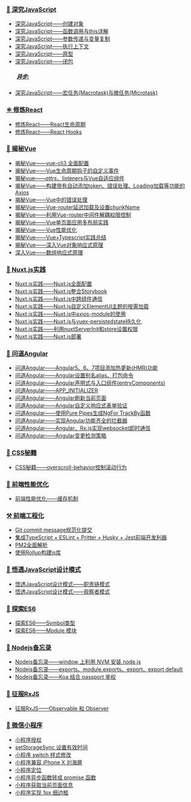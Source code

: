 ### [🍓 深究JavaScript](https://github.com/staven630/blog/tree/master/%E6%B7%B1%E7%A9%B6JavaScript)

* [深究JavaScript——创建对象](https://github.com/staven630/blog/blob/master/%E6%B7%B1%E7%A9%B6JavaScript/%E6%B7%B1%E7%A9%B6JavaScript%E2%80%94%E2%80%94%E5%88%9B%E5%BB%BA%E5%AF%B9%E8%B1%A1.md)
* [深究JavaScript——函数调用与this详解](https://github.com/staven630/advanced-ninja/blob/master/%E6%B7%B1%E7%A9%B6JavaScript/%E6%B7%B1%E7%A9%B6JavaScript%E2%80%94%E2%80%94%E5%87%BD%E6%95%B0%E8%B0%83%E7%94%A8%E4%B8%8Ethis%E8%AF%A6%E8%A7%A3.md)
* [深究JavaScript——参数传递与变量复制](https://github.com/staven630/advanced-ninja/blob/master/%E6%B7%B1%E7%A9%B6JavaScript/%E6%B7%B1%E7%A9%B6JavaScript%E2%80%94%E2%80%94%E5%8F%82%E6%95%B0%E4%BC%A0%E9%80%92%E4%B8%8E%E5%8F%98%E9%87%8F%E5%A4%8D%E5%88%B6.md)
* [深究JavaScript——执行上下文](https://github.com/staven630/blog/blob/master/%E6%B7%B1%E7%A9%B6JavaScript/%E6%B7%B1%E7%A9%B6JavaScript%E2%80%94%E2%80%94%E6%89%A7%E8%A1%8C%E4%B8%8A%E4%B8%8B%E6%96%87.md)
* [深究JavaScript——原型](https://github.com/staven630/blog/blob/master/%E6%B7%B1%E7%A9%B6JavaScript/%E6%B7%B1%E7%A9%B6JavaScript%E2%80%94%E2%80%94%E5%8E%9F%E5%9E%8B.md)
* [深究JavaScript——闭包](https://github.com/staven630/blog/blob/master/%E6%B7%B1%E7%A9%B6JavaScript/%E6%B7%B1%E7%A9%B6JavaScript%E2%80%94%E2%80%94%E9%97%AD%E5%8C%85.md)

##### &emsp;&emsp;[异步:](https://github.com/staven630/blog/tree/master/%E6%B7%B1%E7%A9%B6JavaScript/%E5%BC%82%E6%AD%A5)
* [深究JavaScript——宏任务(Macrotask)与微任务(Microtask)](https://github.com/staven630/blog/blob/master/%E6%B7%B1%E7%A9%B6JavaScript/%E5%BC%82%E6%AD%A5/%E5%AE%8F%E4%BB%BB%E5%8A%A1(Macrotask)%E4%B8%8E%E5%BE%AE%E4%BB%BB%E5%8A%A1(Microtask).md)

### [⚛️ 修炼React](https://github.com/staven630/blog/tree/master/%E4%BF%AE%E7%82%BCReact)

* [修炼React——React生命周期](https://github.com/staven630/blog/tree/master/%E4%BF%AE%E7%82%BCReact/React%E7%94%9F%E5%91%BD%E5%91%A8%E6%9C%9F.md)
* [修炼React——React Hooks](https://github.com/staven630/blog/tree/master/%E4%BF%AE%E7%82%BCReact/React%20Hooks.md)

### [🔰 揭秘Vue](https://github.com/staven630/blog/tree/master/%E6%8F%AD%E7%A7%98vue)

* [揭秘Vue——vue-cli3 全面配置](https://github.com/staven630/vue-cli3-config)
* [揭秘Vue——Vue生命周期钩子的自定义事件](https://github.com/staven630/blog/blob/master/%E6%8F%AD%E7%A7%98vue/%E6%8F%AD%E7%A7%98vue%E2%80%94%E2%80%94Vue%E7%94%9F%E5%91%BD%E5%91%A8%E6%9C%9F%E9%92%A9%E5%AD%90%E7%9A%84%E8%87%AA%E5%AE%9A%E4%B9%89%E4%BA%8B%E4%BB%B6.md)
* [揭秘vue——$attrs、$listeners与Vue自适应组件](https://github.com/staven630/blog/blob/master/%E6%8F%AD%E7%A7%98vue/%E6%8F%AD%E7%A7%98vue%E2%80%94%E2%80%94$attrs%E3%80%81$listeners%E4%B8%8EVue%E8%87%AA%E9%80%82%E5%BA%94%E7%BB%84%E4%BB%B6.md)
* [揭秘Vue——构建带有自动添加token、错误处理、Loading加载等功能的Axios](https://github.com/staven630/blog/blob/master/%E6%8F%AD%E7%A7%98vue/%E6%8F%AD%E7%A7%98vue%E2%80%94%E2%80%94%E6%9E%84%E5%BB%BA%E5%B8%A6%E6%9C%89%E8%87%AA%E5%8A%A8%E6%B7%BB%E5%8A%A0token%E3%80%81%E9%94%99%E8%AF%AF%E5%A4%84%E7%90%86%E3%80%81Loading%E5%8A%A0%E8%BD%BD%E7%AD%89%E5%8A%9F%E8%83%BD%E7%9A%84Axios.md)
* [揭秘Vue——Vue中的错误处理](https://github.com/staven630/blog/blob/master/%E6%8F%AD%E7%A7%98vue/%E6%8F%AD%E7%A7%98vue%E2%80%94%E2%80%94Vue%E4%B8%AD%E7%9A%84%E9%94%99%E8%AF%AF%E5%A4%84%E7%90%86.md)
* [揭秘Vue——Vue-router延迟加载及设置chunkName](https://github.com/staven630/blog/blob/master/%E6%8F%AD%E7%A7%98vue/%E6%8F%AD%E7%A7%98vue%E2%80%94%E2%80%94vue-router%E5%BB%B6%E8%BF%9F%E5%8A%A0%E8%BD%BD%E5%8F%8A%E8%AE%BE%E7%BD%AEchunkName.md)
* [揭秘Vue——利用Vue-router中间件解耦权限控制](https://github.com/staven630/blog/blob/master/%E6%8F%AD%E7%A7%98vue/%E6%8F%AD%E7%A7%98vue%E2%80%94%E2%80%94%E5%88%A9%E7%94%A8vue-router%E4%B8%AD%E9%97%B4%E4%BB%B6%E8%A7%A3%E8%80%A6%E6%9D%83%E9%99%90%E6%8E%A7%E5%88%B6.md)
* [揭秘Vue——Vue单页面应用多布局实践](https://github.com/staven630/blog/blob/master/%E6%8F%AD%E7%A7%98vue/%E6%8F%AD%E7%A7%98vue%E2%80%94%E2%80%94Vue%E5%8D%95%E9%A1%B5%E9%9D%A2%E5%BA%94%E7%94%A8%E5%A4%9A%E5%B8%83%E5%B1%80%E5%AE%9E%E8%B7%B5.md)
* [揭秘Vue——Vue性能优化](https://github.com/staven630/blog/blob/master/%E6%8F%AD%E7%A7%98vue/%E6%8F%AD%E7%A7%98vue%E2%80%94%E2%80%94Vue%E6%80%A7%E8%83%BD%E4%BC%98%E5%8C%96.md)
* [揭秘Vue——Vue+Typescript实践总结](https://github.com/staven630/blog/blob/master/%E6%8F%AD%E7%A7%98vue/%E6%8F%AD%E7%A7%98vue%E2%80%94%E2%80%94Vue%2BTypescript%E5%AE%9E%E8%B7%B5%E6%80%BB%E7%BB%93.md)
* [揭秘Vue——深入Vue对象响应式原理](https://github.com/staven630/blog/blob/master/%E6%8F%AD%E7%A7%98vue/%E6%8F%AD%E7%A7%98vue%E2%80%94%E2%80%94%E6%B7%B1%E5%85%A5Vue%E5%AF%B9%E8%B1%A1%E5%93%8D%E5%BA%94%E5%BC%8F%E5%8E%9F%E7%90%86.md)
* [深入Vue——数组响应式原理](https://github.com/staven630/blog/blob/master/%E6%8F%AD%E7%A7%98vue/%E6%8F%AD%E7%A7%98vue%E2%80%94%E2%80%94%E6%B7%B1%E5%85%A5Vue%E6%95%B0%E7%BB%84%E5%93%8D%E5%BA%94%E5%BC%8F%E5%8E%9F%E7%90%86.md)

### [🍋 Nuxt.js实践](https://github.com/staven630/blog/tree/master/Nuxt.js%E5%AE%9E%E8%B7%B5)

- [Nuxt.js实践——Nuxt.js全面配置](https://github.com/staven630/nuxt-config)
- [Nuxt.js实践——Nuxt.js整合Storybook](https://github.com/staven630/blog/blob/master/Nuxt.js%E5%AE%9E%E8%B7%B5/Nuxt.js%E5%AE%9E%E8%B7%B5%E2%80%94%E2%80%94Nuxt.js%E6%95%B4%E5%90%88Storybook.md)
- [Nuxt.js实践——Nuxt.js中跨组件通信](https://github.com/staven630/blog/blob/master/Nuxt.js%E5%AE%9E%E8%B7%B5/Nuxt.js%E5%AE%9E%E8%B7%B5%E2%80%94%E2%80%94Nuxt.js%E4%B8%AD%E8%B7%A8%E7%BB%84%E4%BB%B6%E9%80%9A%E4%BF%A1.md)
- [Nuxt.js实践——Nuxt.js自定义ElementUI主题的按需加载](https://github.com/staven630/blog/blob/master/Nuxt.js%E5%AE%9E%E8%B7%B5/Nuxt.js%E5%AE%9E%E8%B7%B5%E2%80%94%E2%80%94Nuxt.js%E8%87%AA%E5%AE%9A%E4%B9%89ElementUI%E4%B8%BB%E9%A2%98%E7%9A%84%E6%8C%89%E9%9C%80%E5%8A%A0%E8%BD%BD.md)
- [Nuxt.js实践——Nuxt.js中axios-module的使用](https://github.com/staven630/blog/blob/master/Nuxt.js%E5%AE%9E%E8%B7%B5/Nuxt.js%E5%AE%9E%E8%B7%B5%E2%80%94%E2%80%94Nuxt.js%E4%B8%ADaxios-module%E7%9A%84%E4%BD%BF%E7%94%A8.md)
- [Nuxt.js实践——Nuxt.js与vuex-persistedstate持久化](https://github.com/staven630/blog/blob/master/Nuxt.js%E5%AE%9E%E8%B7%B5/Nuxt.js%E5%AE%9E%E8%B7%B5%E2%80%94%E2%80%94Nuxt.js%E4%B8%8Evuex-persistedstate%E6%8C%81%E4%B9%85%E5%8C%96.md)
- [Nuxt.js实践——利用nuxtServerInit和store设置权限](https://github.com/staven630/blog/blob/master/Nuxt.js%E5%AE%9E%E8%B7%B5/Nuxt.js%E5%AE%9E%E8%B7%B5%E2%80%94%E2%80%94%E5%88%A9%E7%94%A8nuxtServerInit%E5%92%8Cstore%E8%AE%BE%E7%BD%AE%E6%9D%83%E9%99%90.md)
- [Nuxt.js实践——Nuxt.js部署](https://github.com/staven630/blog/blob/master/Nuxt.js%E5%AE%9E%E8%B7%B5/Nuxt.js%E5%AE%9E%E8%B7%B5%E2%80%94%E2%80%94Nuxt.js%E9%83%A8%E7%BD%B2.md)

### [🍎 问道Angular](https://github.com/staven630/blog/tree/master/%E9%97%AE%E9%81%93Angular)

* [问道Angular——Angular5、6、7项目添加热更新(HMR)功能](https://github.com/staven630/blog/blob/master/%E9%97%AE%E9%81%93Angular/%E9%97%AE%E9%81%93Angular%E2%80%94%E2%80%94Angular5%E3%80%816%E3%80%817%E9%A1%B9%E7%9B%AE%E6%B7%BB%E5%8A%A0%E7%83%AD%E6%9B%B4%E6%96%B0(HMR)%E5%8A%9F%E8%83%BD.md)
* [问道Angular——Angular设置别名alias、打包命令](https://github.com/staven630/blog/blob/master/%E9%97%AE%E9%81%93Angular/%E9%97%AE%E9%81%93Angular%E2%80%94%E2%80%94Angular%E8%AE%BE%E7%BD%AE%E5%88%AB%E5%90%8Dalias%E3%80%81%E6%89%93%E5%8C%85%E5%91%BD%E4%BB%A4.md)
* [问道Angular——Angular声明式与入口组件(entryComponents)](https://github.com/staven630/blog/blob/master/%E9%97%AE%E9%81%93Angular/%E9%97%AE%E9%81%93Angular%E2%80%94%E2%80%94Angular%E5%A3%B0%E6%98%8E%E5%BC%8F%E4%B8%8E%E5%85%A5%E5%8F%A3%E7%BB%84%E4%BB%B6(entryComponents).md)
* [问道Angular——APP_INITIALIZER](https://github.com/staven630/blog/blob/master/%E9%97%AE%E9%81%93Angular/%E9%97%AE%E9%81%93Angular%E2%80%94%E2%80%94APP_INITIALIZER.md)
* [问道Angular——Angular刷新当前页面](https://github.com/staven630/blog/blob/master/%E9%97%AE%E9%81%93Angular/%E9%97%AE%E9%81%93Angular%E2%80%94%E2%80%94Angular%E5%88%B7%E6%96%B0%E5%BD%93%E5%89%8D%E9%A1%B5%E9%9D%A2.md)
* [问道Angular——Angular自定义响应式表单验证](https://github.com/staven630/blog/blob/master/%E9%97%AE%E9%81%93Angular/%E9%97%AE%E9%81%93Angular%E2%80%94%E2%80%94Angular%E8%87%AA%E5%AE%9A%E4%B9%89%E5%93%8D%E5%BA%94%E5%BC%8F%E8%A1%A8%E5%8D%95%E9%AA%8C%E8%AF%81.md)
* [问道Angular——使用Pure Pipes生成NgFor TrackBy函数](https://github.com/staven630/blog/blob/master/%E9%97%AE%E9%81%93Angular/%E9%97%AE%E9%81%93Angular%E2%80%94%E2%80%94%E4%BD%BF%E7%94%A8Pure%20Pipes%E7%94%9F%E6%88%90NgFor%20TrackBy%E5%87%BD%E6%95%B0.md)
* [问道Angular——实现Angular功能齐全的拦截器](https://github.com/staven630/blog/blob/master/%E9%97%AE%E9%81%93Angular/%E9%97%AE%E9%81%93Angular%E2%80%94%E2%80%94%E5%AE%9E%E7%8E%B0Angular%E5%8A%9F%E8%83%BD%E9%BD%90%E5%85%A8%E7%9A%84%E6%8B%A6%E6%88%AA%E5%99%A8.md)
* [问道Angular——Angular、Rx.js实现websocket即时通信](https://github.com/staven630/blog/blob/master/%E9%97%AE%E9%81%93Angular/%E9%97%AE%E9%81%93Angular%E2%80%94%E2%80%94Angular%E3%80%81Rx.js%E5%AE%9E%E7%8E%B0websocket%E5%8D%B3%E6%97%B6%E9%80%9A%E4%BF%A1.md)
* [问道Angular——Angular变更检测策略](https://github.com/staven630/blog/blob/master/%E9%97%AE%E9%81%93Angular/%E9%97%AE%E9%81%93Angular%E2%80%94%E2%80%94Angular%E5%8F%98%E6%9B%B4%E6%A3%80%E6%B5%8B%E7%AD%96%E7%95%A5(Check%20Detection%20Strategy).md)


### [💝 CSS秘籍](https://github.com/staven630/blog/tree/master/CSS%E7%A7%98%E7%B1%8D)

* [CSS秘籍——overscroll-behavior控制滚动行为](https://github.com/staven630/blog/tree/master/CSS秘籍/overscroll-behavior控制滚动行为.md)

### [🍭 前端性能优化](https://github.com/staven630/blog/tree/master/%E5%89%8D%E7%AB%AF%E6%80%A7%E8%83%BD%E4%BC%98%E5%8C%96)

* [前端性能优化——缓存机制](https://github.com/staven630/blog/tree/master/%E5%89%8D%E7%AB%AF%E6%80%A7%E8%83%BD%E4%BC%98%E5%8C%96/%E5%89%8D%E7%AB%AF%E7%BC%93%E5%AD%98%E6%9C%BA%E5%88%B6.md)

### [⚒️ 前端工程化](https://github.com/staven630/blog/blob/master/%E5%89%8D%E7%AB%AF%E5%B7%A5%E7%A8%8B%E5%8C%96)

* [Git commit message规范化提交](https://github.com/staven630/blog/blob/master/%E5%89%8D%E7%AB%AF%E5%B7%A5%E7%A8%8B%E5%8C%96/Git%20commit%20message%E8%A7%84%E8%8C%83%E5%8C%96%E6%8F%90%E4%BA%A4.md)
* [集成TypeScript + ESLint + Pritter + Husky + Jest前端开发利器](https://github.com/staven630/blog/blob/master/%E5%89%8D%E7%AB%AF%E5%B7%A5%E7%A8%8B%E5%8C%96/%E9%9B%86%E6%88%90TypeScript%20%2B%20ESLint%20%2B%20Pritter%20%2B%20Husky%20%2B%20Jest%E5%89%8D%E7%AB%AF%E5%BC%80%E5%8F%91%E5%88%A9%E5%99%A8.md)
* [PM2全面解析](https://github.com/staven630/blog/blob/master/%E5%89%8D%E7%AB%AF%E5%B7%A5%E7%A8%8B%E5%8C%96/PM2%E5%85%A8%E9%9D%A2%E8%A7%A3%E6%9E%90.md)
* [使用Rollup构建js库](https://github.com/staven630/blog/blob/master/%E5%89%8D%E7%AB%AF%E5%B7%A5%E7%A8%8B%E5%8C%96/%E4%BD%BF%E7%94%A8Rollup%E6%9E%84%E5%BB%BAjs%E5%BA%93.md)

<!-- ### [🥂 前端实践](https://github.com/staven630/blog/tree/master/%E5%89%8D%E7%AB%AF%E5%AE%9E%E8%B7%B5)

##### &emsp;&emsp;[Handsontable:](https://github.com/staven630/blog/tree/master/%E5%89%8D%E7%AB%AF%E5%AE%9E%E8%B7%B5/Handsontable)
* [Handsontable-初始化](https://github.com/staven630/blog/tree/master/%E5%89%8D%E7%AB%AF%E5%AE%9E%E8%B7%B5/Handsontable/Handsontable-%E5%88%9D%E5%A7%8B%E5%8C%96.md)
* [Handsontable-数据源](https://github.com/staven630/blog/tree/master/前端实践/Handsontable/Handsontable-数据源.md) -->

### [🍉 悟透JavaScript设计模式](https://github.com/staven630/blog/tree/master/%E6%82%9F%E9%80%8FJavaScript%E8%AE%BE%E8%AE%A1%E6%A8%A1%E5%BC%8F)

- [悟透JavaScript设计模式——职责链模式](https://github.com/staven630/blog/blob/master/%E6%82%9F%E9%80%8FJavaScript%E8%AE%BE%E8%AE%A1%E6%A8%A1%E5%BC%8F/%E6%82%9F%E9%80%8FJavaScript%E8%AE%BE%E8%AE%A1%E6%A8%A1%E5%BC%8F%E2%80%94%E2%80%94%E8%81%8C%E8%B4%A3%E9%93%BE%E6%A8%A1%E5%BC%8F.md)
- [悟透JavaScript设计模式——观察者模式](https://github.com/staven630/blog/blob/master/%E6%82%9F%E9%80%8FJavaScript%E8%AE%BE%E8%AE%A1%E6%A8%A1%E5%BC%8F/%E6%82%9F%E9%80%8FJavaScript%E8%AE%BE%E8%AE%A1%E6%A8%A1%E5%BC%8F%E2%80%94%E2%80%94%E8%A7%82%E5%AF%9F%E8%80%85%E6%A8%A1%E5%BC%8F.md)

### [🍐 探索ES6](https://github.com/staven630/blog/tree/master/%E6%8E%A2%E7%B4%A2ES6)

- [探索ES6——Symbol类型](https://github.com/staven630/blog/blob/master/%E6%8E%A2%E7%B4%A2ES6/%E6%8E%A2%E7%B4%A2ES6%E2%80%94%E2%80%94Symbol%E7%B1%BB%E5%9E%8B.md)
- [探索ES6——Module 模块](https://github.com/staven630/blog/blob/master/%E6%8E%A2%E7%B4%A2ES6/%E6%8E%A2%E7%B4%A2ES6%E2%80%94%E2%80%94Module%E6%A8%A1%E5%9D%97.md)

### [🍏 Nodejs备忘录](https://github.com/staven630/blog/tree/master/Nodejs%E5%A4%87%E5%BF%98%E5%BD%95)

- [Nodejs备忘录——window 上利用 NVM 安装 node.js](https://github.com/staven630/blog/blob/master/Nodejs%E5%A4%87%E5%BF%98%E5%BD%95/window%E4%B8%8A%E5%88%A9%E7%94%A8NVM%E5%AE%89%E8%A3%85node.js.md)
- [Nodejs备忘录——exports、module.exports、export、export default](https://github.com/staven630/blog/blob/master/Nodejs%E5%A4%87%E5%BF%98%E5%BD%95/exports%E3%80%81module.exports%E3%80%81export%E3%80%81export%20default.md)
- [Nodejs备忘录——Koa 结合 passport 鉴权](https://github.com/staven630/blog/blob/master/Nodejs%E5%A4%87%E5%BF%98%E5%BD%95/Koa%E7%BB%93%E5%90%88passport%E9%89%B4%E6%9D%83.md)


### [🍉 征服RxJS](https://github.com/staven630/blog/tree/master/%E5%BE%81%E6%9C%8DRxJS)

- [征服RxJS——Observable 和 Observer](https://github.com/staven630/blog/blob/master/%E5%BE%81%E6%9C%8DRxJS/%E5%BE%81%E6%9C%8DRxJS%E2%80%94%E2%80%94Observable%E5%92%8CObserver.md)

### [🍇 微信小程序](https://github.com/staven630/blog/tree/master/%E5%BE%AE%E4%BF%A1%E5%B0%8F%E7%A8%8B%E5%BA%8F)

- [小程序授权](https://github.com/staven630/blog/tree/master/%E5%BE%AE%E4%BF%A1%E5%B0%8F%E7%A8%8B%E5%BA%8F/%E5%B0%8F%E7%A8%8B%E5%BA%8F%E6%8E%88%E6%9D%83.md)
- [setStorageSync 设置有效时间](https://github.com/staven630/blog/tree/master/%E5%BE%AE%E4%BF%A1%E5%B0%8F%E7%A8%8B%E5%BA%8F/setStorageSync%E8%AE%BE%E7%BD%AE%E6%9C%89%E6%95%88%E6%97%B6%E9%97%B4.md)
- [小程序 switch 样式修改](https://github.com/staven630/blog/tree/master/%E5%BE%AE%E4%BF%A1%E5%B0%8F%E7%A8%8B%E5%BA%8F/%E5%B0%8F%E7%A8%8B%E5%BA%8Fswitch%E6%A0%B7%E5%BC%8F%E4%BF%AE%E6%94%B9.md)
- [小程序兼容 iPhone X 刘海屏](https://github.com/staven630/blog/tree/master/%E5%BE%AE%E4%BF%A1%E5%B0%8F%E7%A8%8B%E5%BA%8F/%E5%B0%8F%E7%A8%8B%E5%BA%8F%E5%85%BC%E5%AE%B9iPhone%20X%E5%88%98%E6%B5%B7%E5%B1%8F.md)
- [小程序定位](https://github.com/staven630/blog/tree/master/%E5%BE%AE%E4%BF%A1%E5%B0%8F%E7%A8%8B%E5%BA%8F/%E5%B0%8F%E7%A8%8B%E5%BA%8F%E5%AE%9A%E4%BD%8D.md)
- [小程序异步函数转成 promise 函数](https://github.com/staven630/blog/tree/master/%E5%BE%AE%E4%BF%A1%E5%B0%8F%E7%A8%8B%E5%BA%8F/%E5%B0%8F%E7%A8%8B%E5%BA%8F%E5%BC%82%E6%AD%A5%E5%87%BD%E6%95%B0%E8%BD%AC%E6%88%90promise%E5%87%BD%E6%95%B0.md)
- [小程序获取当前页面信息](https://github.com/staven630/blog/tree/master/%E5%BE%AE%E4%BF%A1%E5%B0%8F%E7%A8%8B%E5%BA%8F/%E5%B0%8F%E7%A8%8B%E5%BA%8F%E8%8E%B7%E5%8F%96%E5%BD%93%E5%89%8D%E9%A1%B5%E9%9D%A2%E4%BF%A1%E6%81%AF.md)
- [小程序实现 1px 细边框](https://github.com/staven630/blog/tree/master/%E5%BE%AE%E4%BF%A1%E5%B0%8F%E7%A8%8B%E5%BA%8F/%E5%B0%8F%E7%A8%8B%E5%BA%8F%E5%AE%9E%E7%8E%B01px%E7%BB%86%E8%BE%B9%E6%A1%86.md)

